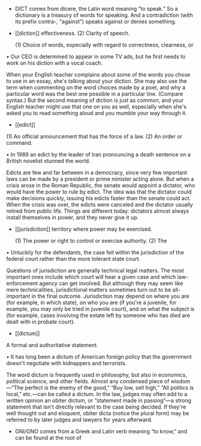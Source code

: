 - DICT comes from dicere, the Latin word meaning “to speak.” So a dictionary is a treasury of words
for  speaking.  And  a  contradiction  (with  its  prefix  contra-,  “against”)  speaks  against  or  denies
something.

- [[diction]] 
effectiveness. (2) Clarity of speech. 

  (1)  Choice  of  words,  especially  with  regard  to  correctness,  clearness,  or

• Our CEO is determined to appear in some TV ads, but he first needs to work on his diction with a
vocal coach. 

When  your  English  teacher  complains  about  some  of  the  words  you  chose  to  use  in  an  essay,  she's
talking about your diction. She may also use the term when commenting on the word choices made by
a poet, and why a particular word was the best one possible in a particular line. (Compare syntax.)
But the second meaning of diction is just as common, and your English teacher might use that one on
you  as  well,  especially  when  she's  asked  you  to  read  something  aloud  and  you  mumble  your  way
through it.

- [[edict]] 

 (1) An official announcement that has the force of a law. (2) An order or command. 

• In 1989 an edict by the leader of Iran pronouncing a death sentence on a British novelist stunned the
world. 

Edicts  are  few  and  far  between  in  a  democracy,  since  very  few  important  laws  can  be  made  by  a
president or prime minister acting alone. But when a crisis arose in the Roman Republic, the senate
would appoint a dictator, who would have the power to rule by edict. The idea was that the dictator
could make decisions quickly, issuing his edicts faster than the senate could act. When the crisis was
over, the edicts were canceled and the dictator usually retired from public life. Things are different
today: dictators almost always install themselves in power, and they never give it up.

- [[jurisdiction]] 
territory where power may be exercised. 

  (1)  The  power  or  right  to  control  or  exercise  authority.  (2)  The

• Unluckily for the defendants, the case fell within the jurisdiction of the federal court rather than the
more tolerant state court. 

Questions  of  jurisdiction  are  generally  technical  legal  matters.  The  most  important  ones  include
which court will hear a given case and which law-enforcement agency can get involved. But although
they may seem like mere technicalities, jurisdictional matters sometimes turn out to be all-important
in the final outcome. Jurisdiction may depend on where you are (for example, in which state), on who
you are (if you're a juvenile, for example, you may only be tried in juvenile court), and on what the
subject  is  (for  example,  cases  involving  the  estate  left  by  someone  who  has  died  are  dealt  with  in
probate court).

- [[dictum]] 

 A formal and authoritative statement. 

•  It  has  long  been  a  dictum  of  American  foreign  policy  that  the  government  doesn't  negotiate  with
kidnappers and terrorists. 

The word dictum is frequently used in philosophy, but also in economics, political science, and other
fields. Almost any condensed piece of wisdom—”The perfect is the enemy of the good,” “Buy low,
sell high,” “All politics is local,” etc.—can be called a dictum. In the law, judges may often add to a
written  opinion  an  obiter  dictum,  or  “statement  made  in  passing”—a  strong  statement  that  isn't
directly  relevant  to  the  case  being  decided.  If  they're  well  thought  out  and  eloquent,  obiter  dicta
(notice the plural form) may be referred to by later judges and lawyers for years afterward.

- GNI/GNO comes from a Greek and Latin verb meaning “to know,” and can be found at the root of
